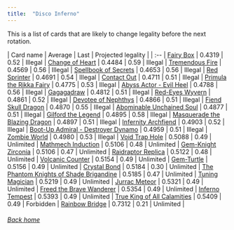 ```yaml
---
title:  "Disco Inferno"
---
```


This is a list of cards that are likely to change legality before the next rotation.

| Card name | Average | Last | Projected legality |
| :-- |
[Fairy Box](https://db.ygoprodeck.com/card/?search=Fairy%20Box) | 0.4319 | 0.52 | Illegal |
[Change of Heart](https://db.ygoprodeck.com/card/?search=Change%20of%20Heart) | 0.4484 | 0.59 | Illegal |
[Tremendous Fire](https://db.ygoprodeck.com/card/?search=Tremendous%20Fire) | 0.4569 | 0.56 | Illegal |
[Spellbook of Secrets](https://db.ygoprodeck.com/card/?search=Spellbook%20of%20Secrets) | 0.4653 | 0.56 | Illegal |
[Red Sprinter](https://db.ygoprodeck.com/card/?search=Red%20Sprinter) | 0.4691 | 0.54 | Illegal |
[Contact Out](https://db.ygoprodeck.com/card/?search=Contact%20Out) | 0.4711 | 0.51 | Illegal |
[Primula the Rikka Fairy](https://db.ygoprodeck.com/card/?search=Primula%20the%20Rikka%20Fairy) | 0.4775 | 0.53 | Illegal |
[Abyss Actor - Evil Heel](https://db.ygoprodeck.com/card/?search=Abyss%20Actor%20-%20Evil%20Heel) | 0.4788 | 0.56 | Illegal |
[Gagagadraw](https://db.ygoprodeck.com/card/?search=Gagagadraw) | 0.4812 | 0.51 | Illegal |
[Red-Eyes Wyvern](https://db.ygoprodeck.com/card/?search=Red-Eyes%20Wyvern) | 0.4861 | 0.52 | Illegal |
[Devotee of Nephthys](https://db.ygoprodeck.com/card/?search=Devotee%20of%20Nephthys) | 0.4866 | 0.51 | Illegal |
[Fiend Skull Dragon](https://db.ygoprodeck.com/card/?search=Fiend%20Skull%20Dragon) | 0.4870 | 0.55 | Illegal |
[Abominable Unchained Soul](https://db.ygoprodeck.com/card/?search=Abominable%20Unchained%20Soul) | 0.4877 | 0.51 | Illegal |
[Gilford the Legend](https://db.ygoprodeck.com/card/?search=Gilford%20the%20Legend) | 0.4895 | 0.58 | Illegal |
[Masquerade the Blazing Dragon](https://db.ygoprodeck.com/card/?search=Masquerade%20the%20Blazing%20Dragon) | 0.4897 | 0.51 | Illegal |
[Infernity Archfiend](https://db.ygoprodeck.com/card/?search=Infernity%20Archfiend) | 0.4903 | 0.52 | Illegal |
[Boot-Up Admiral - Destroyer Dynamo](https://db.ygoprodeck.com/card/?search=Boot-Up%20Admiral%20-%20Destroyer%20Dynamo) | 0.4959 | 0.51 | Illegal |
[Zombie World](https://db.ygoprodeck.com/card/?search=Zombie%20World) | 0.4980 | 0.53 | Illegal |
[Void Trap Hole](https://db.ygoprodeck.com/card/?search=Void%20Trap%20Hole) | 0.5088 | 0.49 | Unlimited |
[Mathmech Induction](https://db.ygoprodeck.com/card/?search=Mathmech%20Induction) | 0.5106 | 0.48 | Unlimited |
[Gem-Knight Zirconia](https://db.ygoprodeck.com/card/?search=Gem-Knight%20Zirconia) | 0.5106 | 0.47 | Unlimited |
[Raidraptor Replica](https://db.ygoprodeck.com/card/?search=Raidraptor%20Replica) | 0.5122 | 0.48 | Unlimited |
[Volcanic Counter](https://db.ygoprodeck.com/card/?search=Volcanic%20Counter) | 0.5154 | 0.49 | Unlimited |
[Gem-Turtle](https://db.ygoprodeck.com/card/?search=Gem-Turtle) | 0.5156 | 0.49 | Unlimited |
[Crystal Bond](https://db.ygoprodeck.com/card/?search=Crystal%20Bond) | 0.5184 | 0.30 | Unlimited |
[The Phantom Knights of Shade Brigandine](https://db.ygoprodeck.com/card/?search=The%20Phantom%20Knights%20of%20Shade%20Brigandine) | 0.5185 | 0.47 | Unlimited |
[Tuning Magician](https://db.ygoprodeck.com/card/?search=Tuning%20Magician) | 0.5219 | 0.49 | Unlimited |
[Jurrac Meteor](https://db.ygoprodeck.com/card/?search=Jurrac%20Meteor) | 0.5321 | 0.49 | Unlimited |
[Freed the Brave Wanderer](https://db.ygoprodeck.com/card/?search=Freed%20the%20Brave%20Wanderer) | 0.5354 | 0.49 | Unlimited |
[Inferno Tempest](https://db.ygoprodeck.com/card/?search=Inferno%20Tempest) | 0.5393 | 0.49 | Unlimited |
[True King of All Calamities](https://db.ygoprodeck.com/card/?search=True%20King%20of%20All%20Calamities) | 0.5409 | 0.49 | Forbidden |
[Rainbow Bridge](https://db.ygoprodeck.com/card/?search=Rainbow%20Bridge) | 0.7312 | 0.21 | Unlimited |

###### [Back home](index)